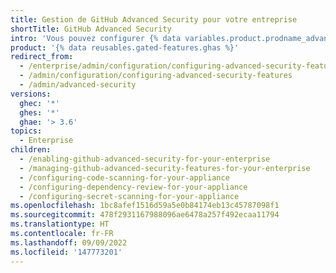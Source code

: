 ```yaml
---
title: Gestion de GitHub Advanced Security pour votre entreprise
shortTitle: GitHub Advanced Security
intro: 'Vous pouvez configurer {% data variables.product.prodname_advanced_security %} et gérer l’utilisation par votre entreprise pour répondre aux besoins de votre organisation.'
product: '{% data reusables.gated-features.ghas %}'
redirect_from:
  - /enterprise/admin/configuration/configuring-advanced-security-features
  - /admin/configuration/configuring-advanced-security-features
  - /admin/advanced-security
versions:
  ghec: '*'
  ghes: '*'
  ghae: '> 3.6'
topics:
  - Enterprise
children:
  - /enabling-github-advanced-security-for-your-enterprise
  - /managing-github-advanced-security-features-for-your-enterprise
  - /configuring-code-scanning-for-your-appliance
  - /configuring-dependency-review-for-your-appliance
  - /configuring-secret-scanning-for-your-appliance
ms.openlocfilehash: 1bc8afef1516d59a5e0b84174eb13c45787098f1
ms.sourcegitcommit: 478f2931167988096ae6478a257f492ecaa11794
ms.translationtype: HT
ms.contentlocale: fr-FR
ms.lasthandoff: 09/09/2022
ms.locfileid: '147773201'
---
```


